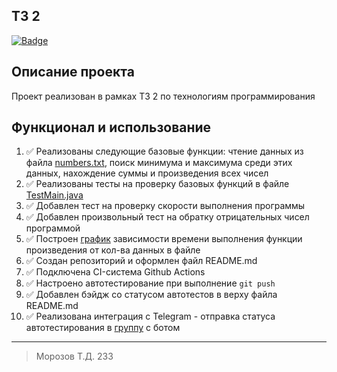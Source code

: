 ## ТЗ 2

[![Badge](https://github.com/TimWHitee/techtask2/actions/workflows/javatest.yml/badge.svg)](https://github.com/TimWHitee/techtask2/actions/workflows/javatest.yml)


## Описание проекта
Проект реализован в рамках ТЗ 2 по технологиям программирования

## Функционал и использование
1. ✅ Реализованы следующие базовые функции: чтение данных из файла [numbers.txt](https://github.com/TimWHitee/techtask2/blob/main/src/numbers.txt), поиск минимума и максимума среди этих данных, нахождение суммы и произведения всех чисел 
2. ✅ Реализованы тесты на проверку базовых функций в файле [TestMain.java](https://github.com/TimWHitee/techtask2/blob/main/src/test/java/TestMain.java) 
3. ✅ Добавлен тест на проверку скорости выполнения программы 
4. ✅ Добавлен произвольный тест на обратку отрицательных чисел программой 
5. ✅ Построен [график](https://github.com/TimWHitee/techtask2/blob/main/time_chart.png) зависимости времени выполнения функции произведения от кол-ва данных в файле 
6. ✅ Создан репозиторий и оформлен файл README.md 
7. ✅ Подключена CI-система Github Actions 
8. ✅ Настроено автотестирование при выполнение `git push` 
9. ✅ Добавлен бэйдж со статусом автотестов в верху файла README.md 
10. ✅ Реализована интеграция с Telegram - отправка статуса автотестирования в [группу](https://t.me/+A0ARt-wGA8dkOWYy) с ботом 

*****

> Морозов Т.Д. 233
